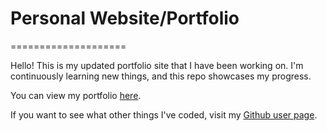 # Personal Website/Portfolio
====================

Hello! This is my updated portfolio site that I have been working on. I'm continuously learning new things, and this repo showcases my progress.

You can view my portfolio [here](http://alexxg98.github.io/).

If you want to see what other things I've coded, visit my [Github user page](https://github.com/alexxg98/).

